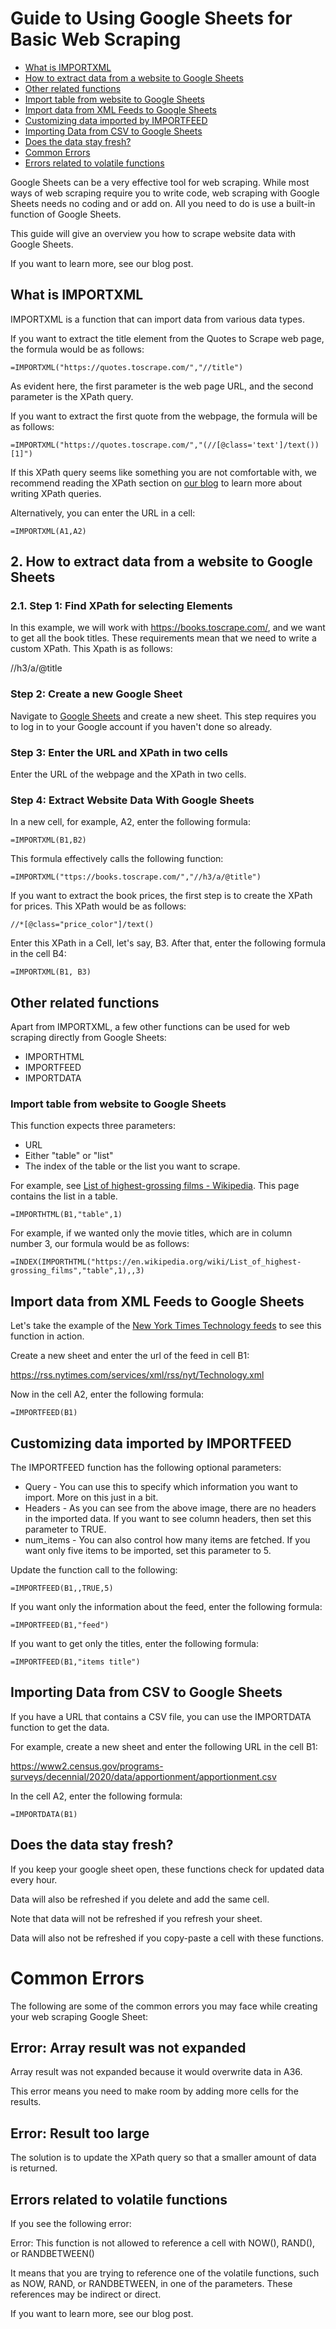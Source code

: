 # Guide to Using Google Sheets for Basic Web Scraping

* [What is IMPORTXML](#WhatisIMPORTXML)
* [How to extract data from a website to Google Sheets](#HowtoextractdatafromawebsitetoGoogleSheets)  
* [Other related functions](#Otherrelatedfunctions)
* [Import table from website to Google Sheets](#ImporttablefromwebsitetoGoogleSheets)
* [Import data from XML Feeds to Google Sheets](#ImportdatafromXMLFeedstoGoogleSheets)
* [Customizing data imported by IMPORTFEED](#CustomizingdataimportedbyIMPORTFEED)
* [Importing Data from CSV to Google Sheets](#ImportingDatafromCSVtoGoogleSheets)
* [Does the data stay fresh?](#Doesthedatastayfresh)
* [Common Errors](#common-errors)
* [Errors related to volatile functions](#Errorsrelatedtovolatilefunctions)


Google Sheets can be a very effective tool for web scraping. While most ways of web scraping require you to write code, web scraping with Google Sheets needs no coding and or add on. All you need to do is use a built-in function of Google Sheets.

This guide will give an overview you how to scrape website data with Google Sheets. 

If you want to learn more, see our blog post.

##  <a name='WhatisIMPORTXML'></a>What is IMPORTXML

IMPORTXML is a function that can import data from various data types. 

If you want to extract the title element from the Quotes to Scrape web page, the formula would be as follows:

```
=IMPORTXML("https://quotes.toscrape.com/","//title")
```

As evident here, the first parameter is the web page URL, and the second parameter is the XPath query.

If you want to extract the first quote from the webpage, the formula will be as follows:

```
=IMPORTXML("https://quotes.toscrape.com/","(//[@class='text']/text())[1]")
```



If this XPath query seems like something you are not comfortable with, we recommend reading the XPath section on [our blog](https://oxylabs.io/blog/xpath-vs-css) to learn more about writing XPath queries. 

Alternatively, you can enter the URL in a cell:

```
=IMPORTXML(A1,A2)
```

##  2. <a name='HowtoextractdatafromawebsitetoGoogleSheets'></a>How to extract data from a website to Google Sheets

###  2.1. <a name='Step1:FindXPathforselectingElements'></a>Step 1: Find XPath for selecting Elements

In this example, we will work with https://books.toscrape.com/, and we want to get all the book titles. These requirements mean that we need to write a custom XPath. This Xpath is as follows:

//h3/a/@title

###  <a name='Step2:CreateanewGoogleSheet'></a>Step 2: Create a new Google Sheet

Navigate to [Google Sheets](https://docs.google.com/spreadsheets/u/0/) and create a new sheet. This step requires you to log in to your Google account if you haven't done so already.

###  <a name='Step3:EntertheURLandXPathintwocells'></a>Step 3: Enter the URL and XPath in two cells

Enter the URL of the webpage and the XPath in two cells.

###  <a name='Step4:ExtractWebsiteDataWithGoogleSheets'></a>Step 4: Extract Website Data With Google Sheets

In a new cell, for example, A2, enter the following formula:

```
=IMPORTXML(B1,B2)
```

This formula effectively calls the following function:

```
=IMPORTXML("ttps://books.toscrape.com/","//h3/a/@title")
```



If you want to extract the book prices, the first step is to create the XPath for prices. This XPath would be as follows:

```
//*[@class="price_color"]/text()
```



Enter this XPath in a Cell, let's say, B3. After that, enter the following formula in the cell B4:

```
=IMPORTXML(B1, B3)
```



##  <a name='Otherrelatedfunctions'></a>Other related functions

Apart from IMPORTXML, a few other functions can be used for web scraping directly from Google Sheets:

- IMPORTHTML
- IMPORTFEED
- IMPORTDATA



### <a name='ImporttablefromwebsitetoGoogleSheets'></a>Import table from website to Google Sheets

This function expects three parameters:

- URL
- Either "table" or "list"
- The index of the table or the list you want to scrape.

For example, see [List of highest-grossing films - Wikipedia](https://en.wikipedia.org/wiki/List_of_highest-grossing_films). This page contains the list in a table.

```
=IMPORTHTML(B1,"table",1)
```

For example, if we wanted only the movie titles, which are in column number 3, our formula would be as follows:

```
=INDEX(IMPORTHTML("https://en.wikipedia.org/wiki/List_of_highest-grossing_films","table",1),,3)
```

##  <a name='ImportdatafromXMLFeedstoGoogleSheets'></a>Import data from XML Feeds to Google Sheets

Let's take the example of the [New York Times Technology feeds](https://rss.nytimes.com/services/xml/rss/nyt/Technology.xml) to see this function in action. 

Create a new sheet and enter the url of the feed in cell B1:

https://rss.nytimes.com/services/xml/rss/nyt/Technology.xml

Now in the cell A2, enter the following formula:

```
=IMPORTFEED(B1)
```



##  <a name='CustomizingdataimportedbyIMPORTFEED'></a>Customizing data imported by IMPORTFEED

The IMPORTFEED function has the following optional parameters:

- Query - You can use this to specify which information you want to import. More on this just in a bit.
- Headers - As you can see from the above image, there are no headers in the imported data. If you want to see column headers, then set this parameter to TRUE.
- num_items - You can also control how many items are fetched. If you want only five items to be imported, set this parameter to 5.

Update the function call to the following:

```
=IMPORTFEED(B1,,TRUE,5)
```

If you want only the information about the feed, enter the following formula:

```
=IMPORTFEED(B1,"feed")
```



If you want to get only the titles, enter the following formula:

```
=IMPORTFEED(B1,"items title")
```



##  <a name='ImportingDatafromCSVtoGoogleSheets'></a>Importing Data from CSV to Google Sheets

If you have a URL that contains a CSV file, you can use the IMPORTDATA function to get the data.

For example, create a new sheet and enter the following URL in the cell B1:

https://www2.census.gov/programs-surveys/decennial/2020/data/apportionment/apportionment.csv

In the cell A2, enter the following formula:

```
=IMPORTDATA(B1)
```



## <a name='Doesthedatastayfresh'></a>Does the data stay fresh?

If you keep your google sheet open, these functions check for updated data every hour.

Data will also be refreshed if you delete and add the same cell.

Note that data will not be refreshed if you refresh your sheet.

Data will also not be refreshed if you copy-paste a cell with these functions.

# Common Errors

The following are some of the common errors you may face while creating your web scraping Google Sheet:

##  <a name='Error:Arrayresultwasnotexpanded'></a>Error: Array result was not expanded

Array result was not expanded because it would overwrite data in A36.

This error means you need to make room by adding more cells for the results.

##  <a name='Error:Resulttoolarge'></a>Error: Result too large

The solution is to update the XPath query so that a smaller amount of data is returned. 

##  <a name='Errorsrelatedtovolatilefunctions'></a>Errors related to volatile functions

If you see the following error:

Error: This function is not allowed to reference a cell with NOW(), RAND(), or RANDBETWEEN()

It means that you are trying to reference one of the volatile functions, such as NOW, RAND, or RANDBETWEEN, in one of the parameters. These references may be indirect or direct.



If you want to learn more, see our blog post.
